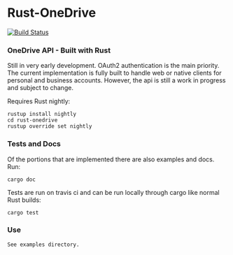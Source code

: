 # Rust-OneDrive

[![Build Status](https://travis-ci.com/sreeise/rust-onedrive.svg?branch=master)](https://travis-ci.com/sreeise/rust-onedrive)

### OneDrive API - Built with Rust

Still in very early development. OAuth2 authentication is the main priority.
The current implementation is fully built to handle web or native clients for
personal and business accounts. However, the api is still a work in progress
and subject to change.

Requires Rust nightly:

    rustup install nightly
    cd rust-onedrive
    rustup override set nightly

### Tests and Docs

Of the portions that are implemented there are also examples and docs. Run: 

    cargo doc

Tests are run on travis ci and can be run locally through cargo like normal Rust builds:

    cargo test

### Use

    See examples directory.